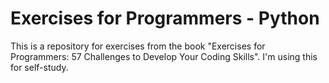 # Exercises for Programmers - Python

This is a repository for exercises from the book "Exercises for Programmers: 57 Challenges to Develop Your Coding Skills". I'm using this for self-study.
